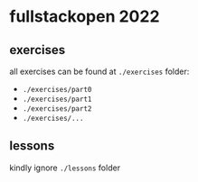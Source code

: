 # fullstackopen 2022

## exercises
all exercises can be found at `./exercises` folder:

- `./exercises/part0`
- `./exercises/part1`
- `./exercises/part2`
- `./exercises/...`

## lessons
kindly ignore `./lessons` folder

